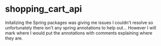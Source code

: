 # shopping_cart_api
Initalizing the Spring packages was giving me issues I couldn't resolve so unfortunately there isn't any spring annotations to help out...
However I will mark where I would put the annotations with comments explaining where they are. 
